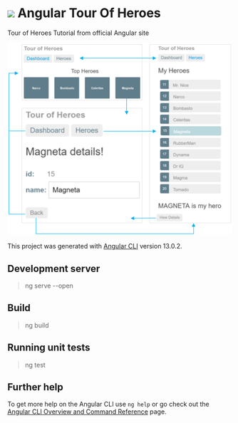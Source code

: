 # <img src="https://raw.githubusercontent.com/mauroao/angular-tour-of-heroes/master/images/favicon.ico" > Angular Tour Of Heroes

Tour of Heroes Tutorial from official Angular site

<img src="https://github.com/mauroao/angular-tour-of-heroes/blob/master/images/nav-diagram.png?raw=true" >

This project was generated with [Angular CLI](https://github.com/angular/angular-cli) version 13.0.2.

## Development server

> ng serve --open

## Build

> ng build

## Running unit tests

> ng test

## Further help

To get more help on the Angular CLI use `ng help` or go check out the [Angular CLI Overview and Command Reference](https://angular.io/cli) page.

